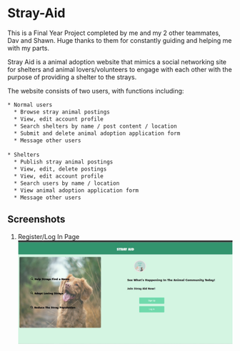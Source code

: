 # Stray-Aid
This is a Final Year Project completed by me and my 2 other teammates, Dav and Shawn. Huge thanks to them for constantly guiding and helping me with my parts.

Stray Aid is a animal adoption website that mimics a social networking site for shelters and animal lovers/volunteers to engage with each other with the purpose of providing a shelter to the strays. 

The website consists of two users, with functions including:
```
* Normal users
  * Browse stray animal postings
  * View, edit account profile
  * Search shelters by name / post content / location
  * Submit and delete animal adoption application form
  * Message other users
  
* Shelters
  * Publish stray animal postings
  * View, edit, delete postings
  * View, edit account profile
  * Search users by name / location
  * View animal adoption application form
  * Message other users
```

## Screenshots
1. Register/Log In Page
![](screenshots/loginpage.jpg)
